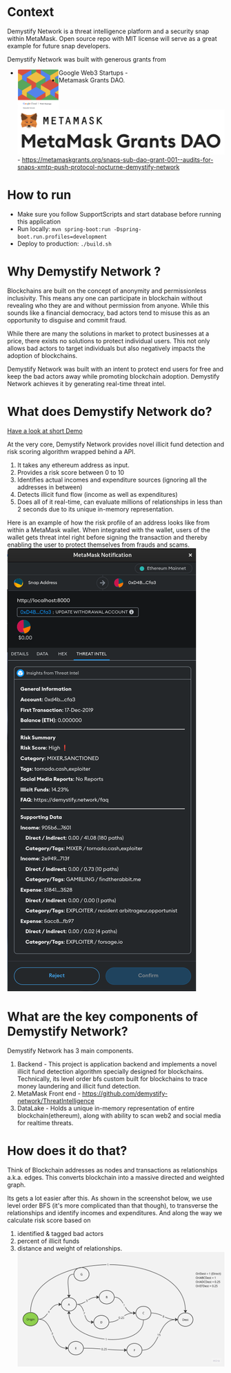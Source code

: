 # Context

Demystify Network is a threat intelligence platform and a security snap within MetaMask. Open source repo with MIT license will serve as a great example for future snap developers.

Demystify Network was built with generous grants from 
* Google Web3 Startups - <a href="https://etherscan.io/nft/0xcc4177805aad9483ea2b2b814b82a83abe564023/214"><img src="https://github.com/vishaljhala/DemystifyNetwork/blob/main/google_web3.png" align="left" width="96" ></a>
* Metamask Grants DAO. ![Metamask Grants DAO](metamaskdao.png) - https://metamaskgrants.org/snaps-sub-dao-grant-001--audits-for-snaps-xmtp-push-protocol-nocturne-demystify-network

# How to run 
* Make sure you follow SupportScripts and start database before running this application
* Run locally:  `mvn spring-boot:run -Dspring-boot.run.profiles=development`
* Deploy to production: `./build.sh`

# Why Demystify Network ?

Blockchains are built on the concept of anonymity and permissionless inclusivity. This means any one can participate in blockchain without revealing who they are and without permission from anyone. While this sounds like a financial democracy, bad actors tend to misuse this as an opportunity to disguise and commit fraud.

While there are many the solutions in market to protect businesses at a price, there exists no solutions to protect individual users. This not only allows bad actors to target individuals but also negatively impacts the adoption of blockchains.

Demystify Network was built with an intent to protect end users for free and keep the bad actors away while promoting blockchain adoption. Demystify Network achieves it by generating real-time threat intel.



# What does Demystify Network do?

[Have a look at short Demo](https://youtu.be/6S3rVBa6WNQ?feature=shared)

At the very core, Demystify Network provides novel illicit fund detection and risk scoring algorithm wrapped behind a API.
1) It takes any ethereum address as input.
2) Provides a risk score between 0 to 10
3) Identifies actual incomes and expenditure sources (ignoring all the addresses in between)
4) Detects illicit fund flow (income as well as expenditures)
5) Does all of it real-time, can evaluate millions of relationships in less than 2 seconds due to its unique in-memory representation.

Here is an example of how the risk profile of an address looks like from within a MetaMask wallet. When integrated with the wallet, users of the wallet gets threat intel right before signing the transaction and thereby enabling the user to protect themselves from frauds and scams.
![MetaMask](metamask.png)

# What are the key components of Demystify Network?

Demystify Network has 3 main components.
1) Backend - This project is application backend and implements a novel illicit fund detection algorithm specially designed for blockchains. Technically, its level order bfs custom built for blockchains to trace money laundering and illicit fund detection.
2) MetaMask Front end - https://github.com/demystify-network/ThreatIntelligence
3) DataLake - Holds a unique in-memory representation of entire blockchain(ethereum), along with ability to scan web2 and social media for realtime threats.

# How does it do that?

Think of Blockchain addresses as nodes and transactions as relationships a.k.a. edges. This converts blockchain into a massive directed and weighted graph. 

Its gets a lot easier after this. As shown in the screenshot below, we use level order BFS (it's more complicated than that though), to transverse the relationships and identify incomes and expenditures. And along the way we calculate risk score based on 
1) identified & tagged bad actors
2) percent of illicit funds
3) distance and weight of relationships.
![funds transfer](funds_transfer_example.jpg)
